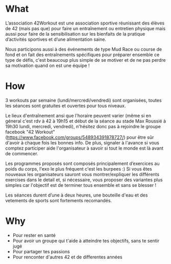 <!-- TITLE: 42 Workout -->
<!-- SUBTITLE: "Mens sana in corpore sano" -->

# What
L’association 42Workout est une association sportive réunissant des élèves de 42 (mais pas que) pour faire un entraînement ou entretien physique mais aussi pour faire de la sensibilisation sur les bienfaits de la pratique d’activités sportives et d’une alimentation saine.

Nous participons aussi à des événements de type Mud Race ou course de fond et on fait des entraînements spécifiques pour préparer ensemble ce type de défis, c'est beaucoup plus simple de se motiver et de ne pas perdre sa motivation quand on est une équipe ! 

# How
3 workouts par semaine (lundi/mercredi/vendredi) sont organisées, toutes les séances sont gratuites et ouvertes pour tous niveaux.

Le lieux d'entraînement ansi que l'horaire peuvent varier (même si en géneral c'est rdv à 42 à 19h15 et début de la séance au stade Max Roussié à 19h30 lundi, mercredi, vendredi), n'hésitez donc pas à rejoindre le groupe facebook "42 Workout" (https://www.facebook.com/groups/548934391878727/) pour être sûr d'avoir à chaque fois les bonnes info.
De plus, signaler à l'avance si vous comptez participer aide l'organisateur à savoir si tout le monde est là avant de commencer.

Les programmes proposés sont composés principalement d’exercices au poids du corps, l'exo le plus fréquent c'est les burpees :)
Si vous êtes nouveaux les organisateurs sauront vous montrer/expliquer les différents exercises dans le detail et, si nécessaire, vous proposer des variantes plus simples car l'objectif est de terminer tous ensemble et sans se blesser !

Les séances durent d’une à deux heures, une bouteille d'eau et des vetements de sports sont fortements recomandés.

# Why
- Pour rester en santé
- Pour avoir un groupe qui t'aide à atteindre tes objectifs, sans te sentir jugé
- Pour partager tes passions
- Pour renconter d'autres 42 et de differentes années